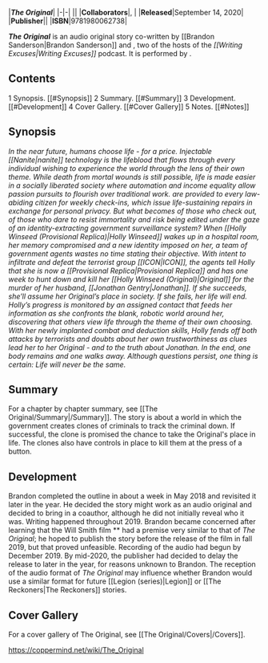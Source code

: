 |***The Original***|
|-|-|
||
|**Collaborators**|, |
|**Released**|September 14, 2020|
|**Publisher**||
|**ISBN**|9781980062738|

***The Original*** is an audio original story co-written by [[Brandon Sanderson\|Brandon Sanderson]] and , two of the hosts of the *[[Writing Excuses\|Writing Excuses]]* podcast. It is performed by .

## Contents

1 Synopsis. [[#Synopsis]] 
2 Summary. [[#Summary]] 
3 Development. [[#Development]] 
4 Cover Gallery. [[#Cover Gallery]] 
5 Notes. [[#Notes]] 


## Synopsis
*In the near future, humans choose life - for a price. Injectable [[Nanite\|nanite]] technology is the lifeblood that flows through every individual wishing to experience the world through the lens of their own theme. While death from mortal wounds is still possible, life is made easier in a socially liberated society where automation and income equality allow passion pursuits to flourish over traditional work.  are provided to every law-abiding citizen for weekly check-ins, which issue life-sustaining repairs in exchange for personal privacy. But what becomes of those who check out, of those who dare to resist immortality and risk being edited under the gaze of an identity-extracting government surveillance system?*
*When [[Holly Winseed (Provisional Replica)\|Holly Winseed]] wakes up in a hospital room, her memory compromised and a new identity imposed on her, a team of government agents wastes no time stating their objective. With intent to infiltrate and defeat the terrorist group [[ICON\|ICON]], the agents tell Holly that she is now a [[Provisional Replica\|Provisional Replica]] and has one week to hunt down and kill her [[Holly Winseed (Original)\|Original]] for the murder of her husband, [[Jonathan Gentry\|Jonathan]]. If she succeeds, she’ll assume her Original’s place in society. If she fails, her life will end. Holly’s progress is monitored by an assigned contact that feeds her information as she confronts the blank, robotic world around her, discovering that others view life through the theme of their own choosing.*
*With her newly implanted combat and deduction skills, Holly fends off both attacks by terrorists and doubts about her own trustworthiness as clues lead her to her Original - and to the truth about Jonathan. In the end, one body remains and one walks away. Although questions persist, one thing is certain: Life will never be the same.*

## Summary
For a chapter by chapter summary, see [[The Original/Summary\|/Summary]].
The story is about a world in which the government creates clones of criminals to track the criminal down. If successful, the clone is promised the chance to take the Original's place in life. The clones also have controls in place to kill them at the press of a button.

## Development
Brandon completed the outline in about a week in May 2018 and revisited it later in the year. He decided the story might work as an audio original and decided to bring in a coauthor, although he did not initially reveal who it was. Writing happened throughout 2019. Brandon became concerned after learning that the Will Smith film ** had a premise very similar to that of *The Original*; he hoped to publish the story before the release of the film in fall 2019, but that proved unfeasible. Recording of the audio had begun by December 2019. By mid-2020, the publisher had decided to delay the release to later in the year, for reasons unknown to Brandon.
The reception of the audio format of *The Original* may influence whether Brandon would use a similar format for future [[Legion (series)\|Legion]] or [[The Reckoners\|The Reckoners]] stories.

## Cover Gallery
For a cover gallery of The Original, see [[The Original/Covers\|/Covers]].


https://coppermind.net/wiki/The_Original